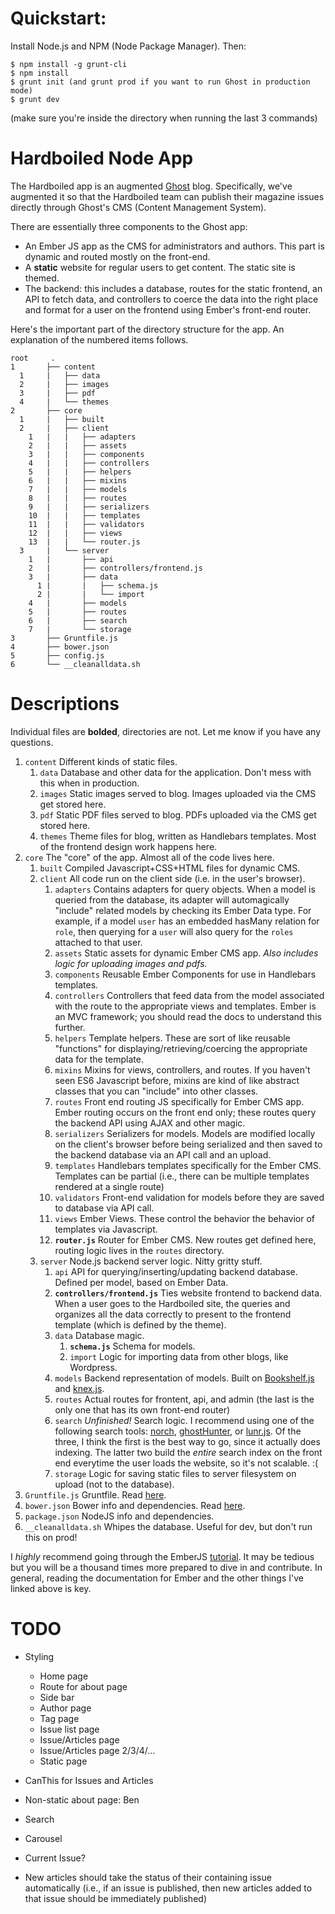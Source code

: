 Quickstart:
===========

Install Node.js and NPM (Node Package Manager). Then:

    $ npm install -g grunt-cli
    $ npm install
    $ grunt init (and grunt prod if you want to run Ghost in production mode)
    $ grunt dev

(make sure you're inside the directory when running the last 3 commands)

Hardboiled Node App
===================

The Hardboiled app is an augmented [Ghost](https://ghost.org/) blog. Specifically, we've augmented it so that the Hardboiled team can publish their magazine issues directly through Ghost's CMS (Content Management System).

There are essentially three components to the Ghost app:

- An Ember JS app as the CMS for administrators and authors. This part is dynamic and routed mostly on the front-end.
- A **static** website for regular users to get content. The static site is themed.
- The backend: this includes a database, routes for the static frontend, an API to fetch data, and controllers to coerce the data into the right place and format for a user on the frontend using Ember's front-end router.

Here's the important part of the directory structure for the app. An explanation of the numbered items follows.

	root	 .
	1		├── content 
	  1		|   ├── data
	  2		|   ├── images
	  3		|   ├── pdf
	  4		|   └── themes
	2		├── core
	  1		|   ├── built
	  2		|   ├── client
	    1	|	|   ├── adapters
	    2	|	|   ├── assets
	    3	|	|   ├── components
	    4	|	|   ├── controllers
	    5	|	|   ├── helpers
	    6	|	|   ├── mixins
	    7	|	|   ├── models
	    8	|	|   ├── routes
	    9	|	|   ├── serializers
	    10	|	|   ├── templates
	    11	|	|   ├── validators
	    12	|	|   ├── views
	    13	|	|   └── router.js
	  3		|   └── server
	    1	|	    ├── api
	    2	|	    ├── controllers/frontend.js
	    3	|	    ├── data
	      1	|		|	├── schema.js
	      2	|		|	└── import
	    4	|	    ├── models
	    5	|	    ├── routes
	    6	|	    ├── search
	    7	|	    └── storage
	3		├── Gruntfile.js
	4		├── bower.json
	5		├── config.js
	6		└── __cleanalldata.sh

Descriptions
==
Individual files are **bolded**, directories are not. Let me know if you have any questions.

1. `content` Different kinds of static files.
	1. `data` Database and other data for the application. Don't mess with this when in production.
	2. `images` Static images served to blog. Images uploaded via the CMS get stored here.
	3. `pdf` Static PDF files served to blog. PDFs uploaded via the CMS get stored here.
	4. `themes` Theme files for blog, written as Handlebars templates. Most of the frontend design work happens here.
2. `core` The "core" of the app. Almost all of the code lives here.
	1. `built` Compiled Javascript+CSS+HTML files for dynamic CMS.
	2. `client` All code run on the client side (i.e. in the user's browser).
		1. `adapters` Contains adapters for query objects. When a model is queried from the database, its adapter will automagically "include" related models by checking its Ember Data type. For example, if a model `user` has an embedded hasMany relation for `role`, then querying for a `user` will also query for the `roles` attached to that user.
		2. `assets` Static assets for dynamic Ember CMS app. _Also includes logic for uploading images and pdfs._
		3. `components` Reusable Ember Components for use in Handlebars templates.
		4. `controllers` Controllers that feed data from the model associated with the route to the appropriate views and templates. Ember is an MVC framework; you should read the docs to understand this further.
		5. `helpers` Template helpers. These are sort of like reusable "functions" for displaying/retrieving/coercing the appropriate data for the template.
		6. `mixins` Mixins for views, controllers, and routes. If you haven't seen ES6 Javascript before, mixins are kind of like abstract classes that you can "include" into other classes.
		7. `routes` Front end routing JS specifically for Ember CMS app. Ember routing occurs on the front end only; these routes query the backend API using AJAX and other magic.
		8. `serializers` Serializers for models. Models are modified locally on the client's browser before being serialized and then saved to the backend database via an API call and an upload.
		9. `templates` Handlebars templates specifically for the Ember CMS. Templates can be partial (i.e., there can be multiple templates rendered at a single route)
		10. `validators` Front-end validation for models before they are saved to database via API call.
		11. `views` Ember Views. These control the behavior the behavior of templates via Javascript.
		12. **`router.js`** Router for Ember CMS. New routes get defined here, routing logic lives in the `routes` directory.
	3. `server` Node.js backend server logic. Nitty gritty stuff.
		1. `api` API for querying/inserting/updating backend database. Defined per model, based on Ember Data.
		2. **`controllers/frontend.js`** Ties website frontend to backend data. When a user goes to the Hardboiled site, the queries and organizes all the data correctly to present to the frontend template (which is defined by the theme).
		3. `data` Database magic.
			1. **`schema.js`** Schema for models.
			2. `import` Logic for importing data from other blogs, like Wordpress.
		4. `models` Backend representation of models. Built on [Bookshelf.js](http://http://bookshelfjs.org/) and [knex.js](http://knexjs.org/).
		5. `routes` Actual routes for frontent, api, and admin (the last is the only one that has its own front-end router)
		6. `search` _Unfinished!_ Search logic. I recommend using one of the following search tools: [norch](https://github.com/fergiemcdowall/norch), [ghostHunter](https://github.com/jamalneufeld/ghostHunter), or [lunr.js](http://lunrjs.com/). Of the three, I think the first is the best way to go, since it actually does indexing. The latter two build the _entire_ search index on the front end everytime the user loads the website, so it's not scalable. :(
		7. `storage` Logic for saving static files to server filesystem on upload (not to the database).
3. `Gruntfile.js` Gruntfile. Read [here](http://gruntjs.com/getting-started).
4. `bower.json` Bower info and dependencies. Read [here](http://bower.io).
5. `package.json` NodeJS info and dependencies.
6. `__cleanalldata.sh` Whipes the database. Useful for dev, but don't run this on prod!


I _highly_ recommend going through the EmberJS [tutorial](http://emberjs.com/). It may be tedious but you will be a thousand times more prepared to dive in and contribute. In general, reading the documentation for Ember and the other things I've linked above is key.

TODO
====

- Styling
    - Home page
    - Route for about page
    - Side bar
    - Author page
    - Tag page
    - Issue list page
    - Issue/Articles page
    - Issue/Articles page 2/3/4/...
    - Static page

- CanThis for Issues and Articles
- Non-static about page: Ben
- Search
- Carousel
- Current Issue?

- New articles should take the status of their containing issue automatically
  (i.e., if an issue is published, then new articles added to that issue
   should be immediately published)
